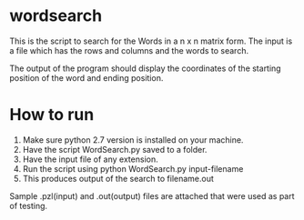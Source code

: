 # wordsearch

This is the script to search for the Words in a n x n matrix form.
The input is a file which has the rows and columns and the words to search.

The output of the program should display the coordinates of the starting position of the word and ending position.

# How to run

1. Make sure python 2.7 version is installed on your machine.
2. Have the script WordSearch.py saved to a folder. 
3. Have the input file of any extension.
4. Run the script using python WordSearch.py input-filename
5. This produces output of the search to filename.out

Sample .pzl(input) and .out(output) files are attached that were used as part of testing.
